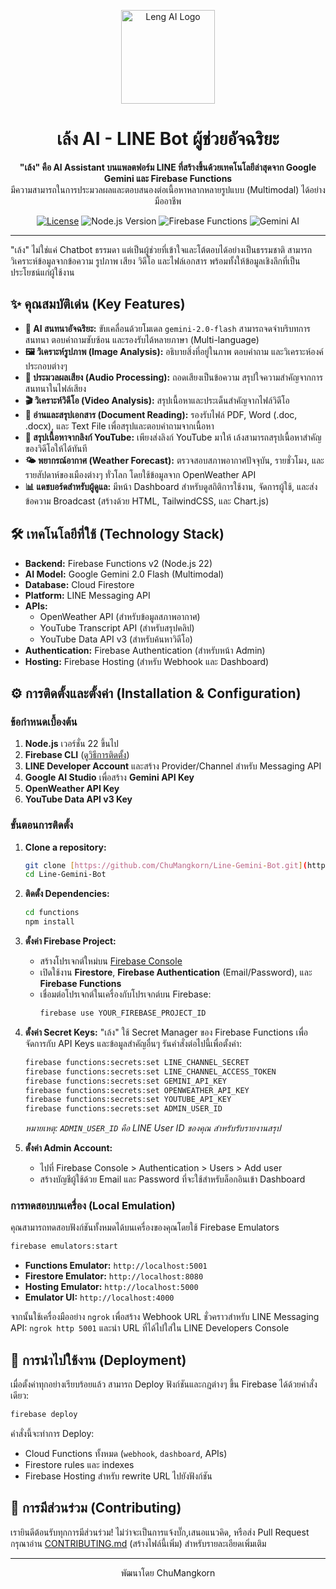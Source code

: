 <p align="center">
  <img src="https://portfolio-omega-livid-27.vercel.app/_next/image?url=%2Fprofile.jpg&w=384&q=75" alt="Leng AI Logo" width="150"/>
</p>

<h1 align="center">เล้ง AI - LINE Bot ผู้ช่วยอัจฉริยะ</h1>

<p align="center">
  <strong>"เล้ง" คือ AI Assistant บนแพลตฟอร์ม LINE ที่สร้างขึ้นด้วยเทคโนโลยีล่าสุดจาก Google Gemini และ Firebase Functions</strong>
  <br />
  มีความสามารถในการประมวลผลและตอบสนองต่อเนื้อหาหลากหลายรูปแบบ (Multimodal) ได้อย่างมืออาชีพ
</p>

<p align="center">
  <a href="https://github.com/ChuMangkorn/Line-Gemini-Bot/blob/main/LICENSE"><img src="https://img.shields.io/github/license/ChuMangkorn/Line-Gemini-Bot?style=for-the-badge" alt="License"></a>
  <img src="https://img.shields.io/badge/Node.js-22-blue?style=for-the-badge&logo=node.js" alt="Node.js Version">
  <img src="https://img.shields.io/badge/Firebase-Functions%20v2-orange?style=for-the-badge&logo=firebase" alt="Firebase Functions">
  <img src="https://img.shields.io/badge/Google%20Gemini-Flash%202.0-blueviolet?style=for-the-badge&logo=google-gemini" alt="Gemini AI">
</p>

---

"เล้ง" ไม่ใช่แค่ Chatbot ธรรมดา แต่เป็นผู้ช่วยที่เข้าใจและโต้ตอบได้อย่างเป็นธรรมชาติ สามารถวิเคราะห์ข้อมูลจากข้อความ รูปภาพ เสียง วิดีโอ และไฟล์เอกสาร พร้อมทั้งให้ข้อมูลเชิงลึกที่เป็นประโยชน์แก่ผู้ใช้งาน

## ✨ คุณสมบัติเด่น (Key Features)

-   **🤖 AI สนทนาอัจฉริยะ:** ขับเคลื่อนด้วยโมเดล `gemini-2.0-flash` สามารถจดจำบริบทการสนทนา ตอบคำถามซับซ้อน และรองรับได้หลายภาษา (Multi-language)
-   **🖼️ วิเคราะห์รูปภาพ (Image Analysis):** อธิบายสิ่งที่อยู่ในภาพ ตอบคำถาม และวิเคราะห์องค์ประกอบต่างๆ
-   **🎵 ประมวลผลเสียง (Audio Processing):** ถอดเสียงเป็นข้อความ สรุปใจความสำคัญจากการสนทนาในไฟล์เสียง
-   **🎬 วิเคราะห์วิดีโอ (Video Analysis):** สรุปเนื้อหาและประเด็นสำคัญจากไฟล์วิดีโอ
-   **📄 อ่านและสรุปเอกสาร (Document Reading):** รองรับไฟล์ PDF, Word (.doc, .docx), และ Text File เพื่อสรุปและตอบคำถามจากเนื้อหา
-   **🔗 สรุปเนื้อหาจากลิงก์ YouTube:** เพียงส่งลิงก์ YouTube มาให้ เล้งสามารถสรุปเนื้อหาสำคัญของวิดีโอให้ได้ทันที
-   **🌤️ พยากรณ์อากาศ (Weather Forecast):** ตรวจสอบสภาพอากาศปัจจุบัน, รายชั่วโมง, และรายสัปดาห์ของเมืองต่างๆ ทั่วโลก โดยใช้ข้อมูลจาก OpenWeather API
-   **📊 แดชบอร์ดสำหรับผู้ดูแล:** มีหน้า Dashboard สำหรับดูสถิติการใช้งาน, จัดการผู้ใช้, และส่งข้อความ Broadcast (สร้างด้วย HTML, TailwindCSS, และ Chart.js)

## 🛠️ เทคโนโลยีที่ใช้ (Technology Stack)

-   **Backend:** Firebase Functions v2 (Node.js 22)
-   **AI Model:** Google Gemini 2.0 Flash (Multimodal)
-   **Database:** Cloud Firestore
-   **Platform:** LINE Messaging API
-   **APIs:**
    -   OpenWeather API (สำหรับข้อมูลสภาพอากาศ)
    -   YouTube Transcript API (สำหรับสรุปคลิป)
    -   YouTube Data API v3 (สำหรับค้นหาวิดีโอ)
-   **Authentication:** Firebase Authentication (สำหรับหน้า Admin)
-   **Hosting:** Firebase Hosting (สำหรับ Webhook และ Dashboard)

## ⚙️ การติดตั้งและตั้งค่า (Installation & Configuration)

### ข้อกำหนดเบื้องต้น

1.  **Node.js** เวอร์ชั่น 22 ขึ้นไป
2.  **Firebase CLI** ([ดูวิธีการติดตั้ง](https://firebase.google.com/docs/cli))
3.  **LINE Developer Account** และสร้าง Provider/Channel สำหรับ Messaging API
4.  **Google AI Studio** เพื่อสร้าง **Gemini API Key**
5.  **OpenWeather API Key**
6.  **YouTube Data API v3 Key**

### ขั้นตอนการติดตั้ง

1.  **Clone a repository:**
    ```bash
    git clone [https://github.com/ChuMangkorn/Line-Gemini-Bot.git](https://github.com/ChuMangkorn/Line-Gemini-Bot.git)
    cd Line-Gemini-Bot
    ```

2.  **ติดตั้ง Dependencies:**
    ```bash
    cd functions
    npm install
    ```

3.  **ตั้งค่า Firebase Project:**
    -   สร้างโปรเจกต์ใหม่บน [Firebase Console](https://console.firebase.google.com/)
    -   เปิดใช้งาน **Firestore**, **Firebase Authentication** (Email/Password), และ **Firebase Functions**
    -   เชื่อมต่อโปรเจกต์ในเครื่องกับโปรเจกต์บน Firebase:
        ```bash
        firebase use YOUR_FIREBASE_PROJECT_ID
        ```

4.  **ตั้งค่า Secret Keys:**
    "เล้ง" ใช้ Secret Manager ของ Firebase Functions เพื่อจัดการกับ API Keys และข้อมูลสำคัญอื่นๆ รันคำสั่งต่อไปนี้เพื่อตั้งค่า:

    ```bash
    firebase functions:secrets:set LINE_CHANNEL_SECRET
    firebase functions:secrets:set LINE_CHANNEL_ACCESS_TOKEN
    firebase functions:secrets:set GEMINI_API_KEY
    firebase functions:secrets:set OPENWEATHER_API_KEY
    firebase functions:secrets:set YOUTUBE_API_KEY
    firebase functions:secrets:set ADMIN_USER_ID
    ```
    *หมายเหตุ: `ADMIN_USER_ID` คือ LINE User ID ของคุณ สำหรับรับรายงานสรุป*

5.  **ตั้งค่า Admin Account:**
    -   ไปที่ Firebase Console > Authentication > Users > Add user
    -   สร้างบัญชีผู้ใช้ด้วย Email และ Password ที่จะใช้สำหรับล็อกอินเข้า Dashboard

### การทดสอบบนเครื่อง (Local Emulation)

คุณสามารถทดสอบฟังก์ชันทั้งหมดได้บนเครื่องของคุณโดยใช้ Firebase Emulators

```bash
firebase emulators:start
```

-   **Functions Emulator:** `http://localhost:5001`
-   **Firestore Emulator:** `http://localhost:8080`
-   **Hosting Emulator:** `http://localhost:5000`
-   **Emulator UI:** `http://localhost:4000`

จากนั้นใช้เครื่องมืออย่าง `ngrok` เพื่อสร้าง Webhook URL ชั่วคราวสำหรับ LINE Messaging API: `ngrok http 5001` และนำ URL ที่ได้ไปใส่ใน LINE Developers Console

## 🚀 การนำไปใช้งาน (Deployment)

เมื่อตั้งค่าทุกอย่างเรียบร้อยแล้ว สามารถ Deploy ฟังก์ชันและกฎต่างๆ ขึ้น Firebase ได้ด้วยคำสั่งเดียว:

```bash
firebase deploy
```

คำสั่งนี้จะทำการ Deploy:
-   Cloud Functions ทั้งหมด (`webhook`, `dashboard`, APIs)
-   Firestore rules และ indexes
-   Firebase Hosting สำหรับ rewrite URL ไปยังฟังก์ชัน

## 🤝 การมีส่วนร่วม (Contributing)

เรายินดีต้อนรับทุกการมีส่วนร่วม! ไม่ว่าจะเป็นการแจ้งบั๊ก,เสนอแนวคิด, หรือส่ง Pull Request กรุณาอ่าน [CONTRIBUTING.md](URL_TO_CONTRIBUTING.md) (สร้างไฟล์นี้เพิ่ม) สำหรับรายละเอียดเพิ่มเติม

---
<p align="center">
  พัฒนาโดย ChuMangkorn
</p>
